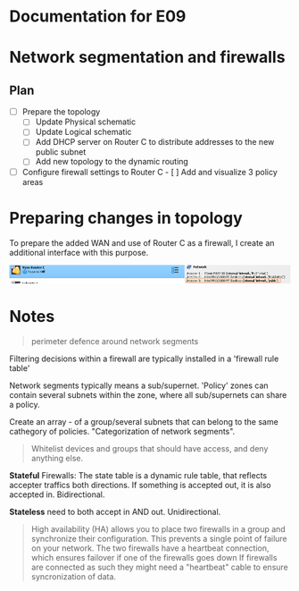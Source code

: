 # Documentation for E09

# Network segmentation and firewalls

## Plan


- [ ]  Prepare the topology
	- [ ] Update Physical schematic
	- [ ] Update Logical schematic
	- [ ] Add DHCP server on Router C to distribute addresses to the new public subnet 
	- [ ] Add new topology to the dynamic routing 

- [ ] Configure firewall settings to Router C
		- [ ] Add and visualize 3 policy areas

# Preparing changes in topology

To prepare the added WAN and use of Router C as a firewall, I create an additional interface with this purpose.

![](/documentation/E09/NewInterfaceRouterC.png)

            
# Notes

> perimeter defence around network segments

Filtering decisions within a firewall are typically installed in a 'firewall rule table'

Network segments typically means a sub/supernet. 'Policy' zones can contain several subnets within the zone, where all sub/supernets can share a policy.

Create an array - of a group/several subnets that can belong to the same cathegory of policies. "Categorization of network segments".
> Whitelist devices and groups that should have access, and deny anything else. 


**Stateful** Firewalls: 
The state table is a dynamic rule table, that reflects accepter traffics both directions. If something is accepted out, it is also accepted in.  Bidirectional.

**Stateless** need to both accept in AND out. Unidirectional.


>High availability (HA) allows you to place two firewalls in a group and synchronize their configuration. This prevents a single point of failure on your network. The two firewalls have a heartbeat connection, which ensures failover if one of the firewalls goes down
If firewalls are connected as such they might need a "heartbeat" cable to ensure syncronization of data. 


